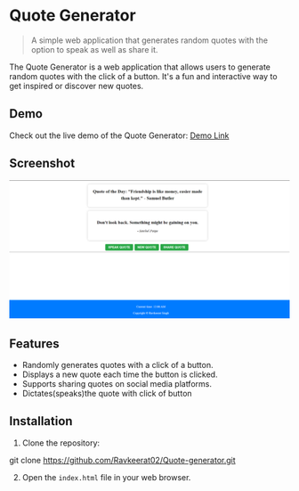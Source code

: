 # Quote Generator

> A simple web application that generates random quotes with the option to speak as well as share it.

The Quote Generator is a web application that allows users to generate random quotes with the click of a button. It's a fun and interactive way to get inspired or discover new quotes.


## Demo

  Check out the live demo of the Quote Generator: [Demo Link](https://quote-generator-eight-beta.vercel.app/)



## Screenshot
![Quote Generator](https://github.com/Ravkeerat02/Quote-generator/blob/master/ss/Updated.png)


## Features

- Randomly generates quotes with a click of a button.
- Displays a new quote each time the button is clicked.
- Supports sharing quotes on social media platforms.
- Dictates(speaks)the quote with click of button  


## Installation

1. Clone the repository:

  git clone https://github.com/Ravkeerat02/Quote-generator.git

2. Open the `index.html` file in your web browser.
